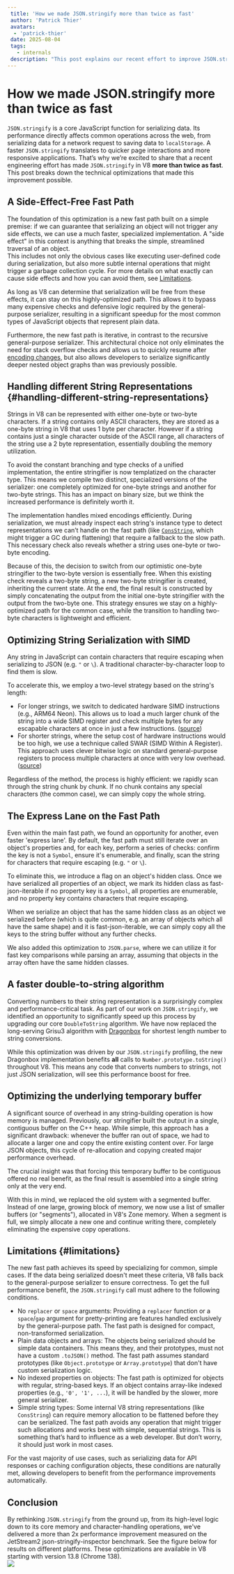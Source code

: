 ```yaml
---
 title: 'How we made JSON.stringify more than twice as fast'
 author: 'Patrick Thier'
 avatars:
  - 'patrick-thier'
 date: 2025-08-04
 tags:
   - internals
 description: "This post explains our recent effort to improve JSON.stringify performance"
---
```


# How we made JSON.stringify more than twice as fast

`JSON.stringify` is a core JavaScript function for serializing data. Its performance directly affects common operations across the web, from serializing data for a network request to saving data to `localStorage`. A faster `JSON.stringify` translates to quicker page interactions and more responsive applications. That’s why we’re excited to share that a recent engineering effort has made `JSON.stringify` in V8 **more than twice as fast**. This post breaks down the technical optimizations that made this improvement possible.

## A Side-Effect-Free Fast Path

The foundation of this optimization is a new fast path built on a simple premise: if we can guarantee that serializing an object will not trigger any side effects, we can use a much faster, specialized implementation. A "side effect" in this context is anything that breaks the simple, streamlined traversal of an object.  
This includes not only the obvious cases like executing user-defined code during serialization, but also more subtle internal operations that might trigger a garbage collection cycle. For more details on what exactly can cause side effects and how you can avoid them, see [Limitations](#limitations).

As long as V8 can determine that serialization will be free from these effects, it can stay on this highly-optimized path. This allows it to bypass many expensive checks and defensive logic required by the general-purpose serializer, resulting in a significant speedup for the most common types of JavaScript objects that represent plain data.

Furthermore, the new fast path is iterative, in contrast to the recursive general-purpose serializer. This architectural choice not only eliminates the need for stack overflow checks and allows us to quickly resume after [encoding changes](#handling-different-string-representations), but also allows developers to serialize significantly deeper nested object graphs than was previously possible.

## Handling different String Representations {#handling-different-string-representations}

Strings in V8 can be represented with either one-byte or two-byte characters. If a string contains only ASCII characters, they are stored as a one-byte string in V8 that uses 1 byte per character. However if a string contains just a single character outside of the ASCII range, all characters of the string use a 2 byte representation, essentially doubling the memory utilization.

To avoid the constant branching and type checks of a unified implementation, the entire stringifier is now templatized on the character type. This means we compile two distinct, specialized versions of the serializer: one completely optimized for one-byte strings and another for two-byte strings. This has an impact on binary size, but we think the increased performance is definitely worth it.

The implementation handles mixed encodings efficiently. During serialization, we must already inspect each string's instance type to detect representations we can’t handle on the fast path (like [`ConsString`](https://crsrc.org/c/v8/src/objects/string.h;drc=9768251f3e8f598d82420259a940d2057ed56b42;l=1013), which might trigger a GC during flattening) that require a fallback to the slow path. This necessary check also reveals whether a string uses one-byte or two-byte encoding.

Because of this, the decision to switch from our optimistic one-byte stringifier to the two-byte version is essentially free. When this existing check reveals a two-byte string, a new two-byte stringifier is created, inheriting the current state. At the end, the final result is constructed by simply concatenating the output from the initial one-byte stringifier with the output from the two-byte one. This strategy ensures we stay on a highly-optimized path for the common case, while the transition to handling two-byte characters is lightweight and efficient.

## Optimizing String Serialization with SIMD

Any string in JavaScript can contain characters that require escaping when serializing to JSON (e.g. `"` or `\`). A traditional character-by-character loop to find them is slow.

To accelerate this, we employ a two-level strategy based on the string's length:

* For longer strings, we switch to dedicated hardware SIMD instructions (e.g., ARM64 Neon). This allows us to load a much larger chunk of the string into a wide SIMD register and check multiple bytes for any escapable characters at once in just a few instructions. ([source](https://crsrc.org/c/v8/src/json/json-stringifier.cc;drc=1645281bbd1b183a252835d376166bd210135bbe;l=3369))  
* For shorter strings, where the setup cost of hardware instructions would be too high, we use a technique called SWAR (SIMD Within A Register). This approach uses clever bitwise logic on standard general-purpose registers to process multiple characters at once with very low overhead. ([source](https://crsrc.org/c/v8/src/json/json-stringifier.cc;drc=1645281bbd1b183a252835d376166bd210135bbe;l=3353))

Regardless of the method, the process is highly efficient: we rapidly scan through the string chunk by chunk. If no chunk contains any special characters (the common case), we can simply copy the whole string.

## The Express Lane on the Fast Path

Even within the main fast path, we found an opportunity for another, even faster 'express lane'. By default, the fast path must still iterate over an object's properties and, for each key, perform a series of checks: confirm the key is not a `Symbol`, ensure it's enumerable, and finally, scan the string for characters that require escaping (e.g. `"` or `\`).

To eliminate this, we introduce a flag on an object's hidden class. Once we have serialized all properties of an object, we mark its hidden class as fast-json-iterable if no property key is a `Symbol`, all properties are enumerable, and no property key contains characters that require escaping.

When we serialize an object that has the same hidden class as an object we serialized before (which is quite common, e.g. an array of objects which all have the same shape) and it is fast-json-iterable, we can simply copy all the keys to the string buffer without any further checks.

We also added this optimization to `JSON.parse`, where we can utilize it for fast key comparisons while parsing an array, assuming that objects in the array often have the same hidden classes.

## A faster double-to-string algorithm

Converting numbers to their string representation is a surprisingly complex and performance-critical task. As part of our work on `JSON.stringify`, we identified an opportunity to significantly speed up this process by upgrading our core `DoubleToString` algorithm. We have now replaced the long-serving Grisu3 algorithm with [Dragonbox](https://github.com/jk-jeon/dragonbox) for shortest length number to string conversions.

While this optimization was driven by our `JSON.stringify` profiling, the new Dragonbox implementation benefits **all** calls to `Number.prototype.toString()` throughout V8. This means any code that converts numbers to strings, not just JSON serialization, will see this performance boost for free.

## Optimizing the underlying temporary buffer

A significant source of overhead in any string-building operation is how memory is managed. Previously, our stringifier built the output in a single, contiguous buffer on the C++ heap. While simple, this approach has a significant drawback: whenever the buffer ran out of space, we had to allocate a larger one and copy the entire existing content over. For large JSON objects, this cycle of re-allocation and copying created major performance overhead.

The crucial insight was that forcing this temporary buffer to be contiguous offered no real benefit, as the final result is assembled into a single string only at the very end.

With this in mind, we replaced the old system with a segmented buffer. Instead of one large, growing block of memory, we now use a list of smaller buffers (or "segments"), allocated in V8's Zone memory. When a segment is full, we simply allocate a new one and continue writing there, completely eliminating the expensive copy operations.

## Limitations {#limitations}

The new fast path achieves its speed by specializing for common, simple cases. If the data being serialized doesn't meet these criteria, V8 falls back to the general-purpose serializer to ensure correctness. To get the full performance benefit, the `JSON.stringify` call must adhere to the following conditions.

* No `replacer` or `space` arguments: Providing a `replacer` function or a `space`/`gap` argument for pretty-printing are features handled exclusively by the general-purpose path. The fast path is designed for compact, non-transformed serialization.  
* Plain data objects and arrays: The objects being serialized should be simple data containers. This means they, and their prototypes, must not have a custom `.toJSON()` method. The fast path assumes standard prototypes (like `Object.prototype` or `Array.prototype`) that don't have custom serialization logic.  
* No indexed properties on objects: The fast path is optimized for objects with regular, string-based keys. If an object contains array-like indexed properties (e.g., `'0', '1', ...`), it will be handled by the slower, more general serializer.  
* Simple string types: Some internal V8 string representations (like `ConsString`) can require memory allocation to be flattened before they can be serialized. The fast path avoids any operation that might trigger such allocations and works best with simple, sequential strings. This is something that’s hard to influence as a web developer. But don’t worry, it should just work in most cases.

For the vast majority of use cases, such as serializing data for API responses or caching configuration objects, these conditions are naturally met, allowing developers to benefit from the performance improvements automatically.

## Conclusion

By rethinking `JSON.stringify` from the ground up, from its high-level logic down to its core memory and character-handling operations, we've delivered a more than 2x performance improvement measured on the JetStream2 json-stringify-inspector benchmark. See the figure below for results on different platforms. These optimizations are available in V8 starting with version 13.8 (Chrome 138).  
![](/_img/json-stringify/results-jetstream2.svg)
